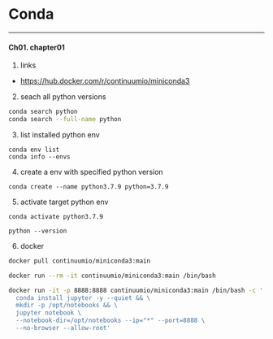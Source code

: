 # Conda
---

#### Ch01. chapter01
1. links
- https://hub.docker.com/r/continuumio/miniconda3

2. seach all python versions
```bash
conda search python
conda search --full-name python
```

3. list installed python env
```
conda env list
conda info --envs
```

4. create a env with specified python version
```
conda create --name python3.7.9 python=3.7.9
```

5. activate target python env
```
conda activate python3.7.9

python --version
```

6. docker
```bash
docker pull continuumio/miniconda3:main

docker run --rm -it continuumio/miniconda3:main /bin/bash

docker run -it -p 8888:8888 continuumio/miniconda3:main /bin/bash -c '
  conda install jupyter -y --quiet && \
  mkdir -p /opt/notebooks && \
  jupyter notebook \
  --notebook-dir=/opt/notebooks --ip="*" --port=8888 \
  --no-browser --allow-root'
```
